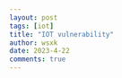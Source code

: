 ```yaml
---
layout: post
tags: [iot]
title: "IOT vulnerability"
author: wsxk
date: 2023-4-22
comments: true
---
```



